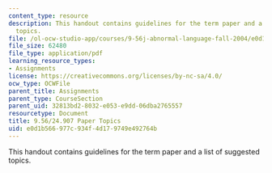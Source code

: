 ```yaml
---
content_type: resource
description: This handout contains guidelines for the term paper and a list of suggested
  topics.
file: /ol-ocw-studio-app/courses/9-56j-abnormal-language-fall-2004/e0d1b566977c934f4d179749e492764b_9_56paperoutline.pdf
file_size: 62480
file_type: application/pdf
learning_resource_types:
- Assignments
license: https://creativecommons.org/licenses/by-nc-sa/4.0/
ocw_type: OCWFile
parent_title: Assignments
parent_type: CourseSection
parent_uid: 32813bd2-8032-e053-e9dd-06dba2765557
resourcetype: Document
title: 9.56/24.907 Paper Topics
uid: e0d1b566-977c-934f-4d17-9749e492764b
---
```

This handout contains guidelines for the term paper and a list of suggested topics.